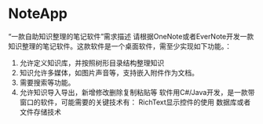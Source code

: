 # NoteApp

“一款自助知识整理的笔记软件”需求描述
请根据OneNote或者EverNote开发一款知识整理的笔记软件。这款软件是一个桌面软件，需至少实现如下功能。：
1. 允许定义知识库，并按照树形目录结构整理知识
2. 知识允许多媒体，如图片声音等，支持嵌入附件作为文档。
3. 需要搜索等功能。
4. 允许知识导入导出，新增修改删除复制粘贴等
软件用C#/Java开发，是一款带窗口的软件，可能需要的关键技术有：
RichText显示控件的使用
数据库或者文件存储技术
